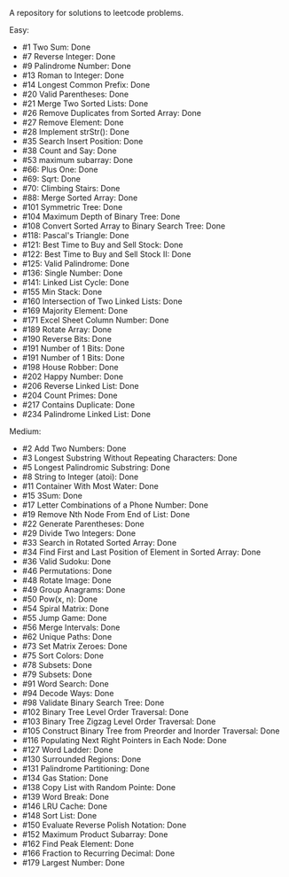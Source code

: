 A repository for solutions to leetcode problems.

Easy:
- #1 Two Sum: Done
- #7 Reverse Integer: Done
- #9 Palindrome Number: Done
- #13 Roman to Integer: Done
- #14 Longest Common Prefix: Done
- #20 Valid Parentheses: Done
- #21 Merge Two Sorted Lists: Done
- #26 Remove Duplicates from Sorted Array: Done
- #27 Remove Element: Done
- #28 Implement strStr(): Done
- #35 Search Insert Position: Done
- #38 Count and Say: Done
- #53 maximum subarray: Done
- #66: Plus One: Done
- #69: Sqrt: Done
- #70: Climbing Stairs: Done
- #88: Merge Sorted Array: Done
- #101 Symmetric Tree: Done
- #104 Maximum Depth of Binary Tree: Done
- #108 Convert Sorted Array to Binary Search Tree: Done
- #118: Pascal's Triangle: Done
- #121: Best Time to Buy and Sell Stock: Done
- #122: Best Time to Buy and Sell Stock II: Done
- #125: Valid Palindrome: Done
- #136: Single Number: Done
- #141: Linked List Cycle: Done
- #155 Min Stack: Done
- #160 Intersection of Two Linked Lists: Done
- #169 Majority Element: Done
- #171 Excel Sheet Column Number: Done
- #189 Rotate Array: Done
- #190 Reverse Bits: Done
- #191 Number of 1 Bits: Done
- #191 Number of 1 Bits: Done
- #198 House Robber: Done
- #202 Happy Number: Done
- #206 Reverse Linked List: Done
- #204 Count Primes: Done
- #217 Contains Duplicate: Done
- #234 Palindrome Linked List: Done

Medium:

- #2 Add Two Numbers: Done
- #3 Longest Substring Without Repeating Characters: Done
- #5 Longest Palindromic Substring: Done
- #8 String to Integer (atoi): Done
- #11 Container With Most Water: Done
- #15 3Sum: Done
- #17 Letter Combinations of a Phone Number: Done
- #19 Remove Nth Node From End of List: Done
- #22 Generate Parentheses: Done
- #29 Divide Two Integers: Done
- #33 Search in Rotated Sorted Array: Done
- #34 Find First and Last Position of Element in Sorted Array: Done
- #36 Valid Sudoku: Done
- #46 Permutations: Done
- #48 Rotate Image: Done
- #49 Group Anagrams: Done
- #50 Pow(x, n): Done
- #54 Spiral Matrix: Done
- #55 Jump Game: Done
- #56 Merge Intervals: Done
- #62 Unique Paths: Done
- #73 Set Matrix Zeroes: Done
- #75 Sort Colors: Done
- #78 Subsets: Done
- #79 Subsets: Done
- #91 Word Search: Done
- #94 Decode Ways: Done
- #98 Validate Binary Search Tree: Done
- #102 Binary Tree Level Order Traversal: Done
- #103 Binary Tree Zigzag Level Order Traversal: Done
- #105 Construct Binary Tree from Preorder and Inorder Traversal: Done
- #116 Populating Next Right Pointers in Each Node: Done
- #127 Word Ladder: Done
- #130 Surrounded Regions: Done
- #131 Palindrome Partitioning: Done
- #134 Gas Station: Done
- #138 Copy List with Random Pointe: Done
- #139 Word Break: Done
- #146 LRU Cache: Done
- #148 Sort List: Done
- #150 Evaluate Reverse Polish Notation: Done
- #152 Maximum Product Subarray: Done
- #162 Find Peak Element: Done
- #166 Fraction to Recurring Decimal: Done
- #179 Largest Number: Done


